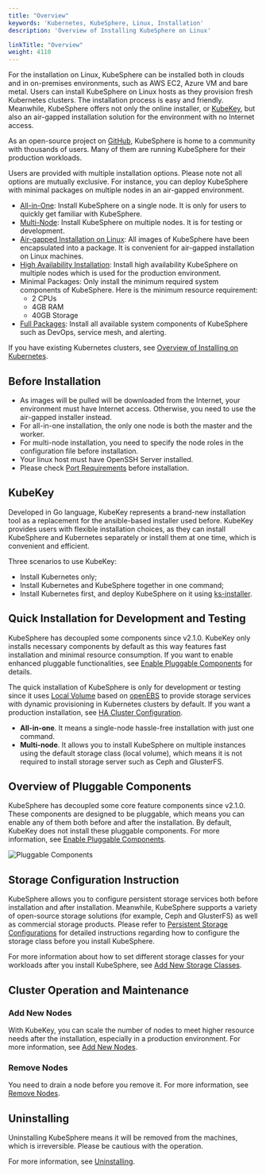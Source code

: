 ```yaml
---
title: "Overview"
keywords: 'Kubernetes, KubeSphere, Linux, Installation'
description: 'Overview of Installing KubeSphere on Linux'

linkTitle: "Overview"
weight: 4110
---
```


For the installation on Linux, KubeSphere can be installed both in clouds and in on-premises environments, such as AWS EC2, Azure VM and bare metal. Users can install KubeSphere on Linux hosts as they provision fresh Kubernetes clusters. The installation process is easy and friendly. Meanwhile, KubeSphere offers not only the online installer, or [KubeKey](https://github.com/kubesphere/kubekey), but also an air-gapped installation solution for the environment with no Internet access.

As an open-source project on [GitHub](https://github.com/kubesphere), KubeSphere is home to a community with thousands of users. Many of them are running KubeSphere for their production workloads.

Users are provided with multiple installation options. Please note not all options are mutually exclusive. For instance, you can deploy KubeSphere with minimal packages on multiple nodes in an air-gapped environment.

- [All-in-One](../../../quick-start/all-in-one-on-linux/): Install KubeSphere on a single node. It is only for users to quickly get familiar with KubeSphere.
- [Multi-Node](../multioverview/): Install KubeSphere on multiple nodes. It is for testing or development.
- [Air-gapped Installation on Linux](../air-gapped-installation): All images of KubeSphere have been encapsulated into a package. It is convenient for air-gapped installation on Linux machines.
- [High Availability Installation](../ha-configuration/): Install high availability KubeSphere on multiple nodes which is used for the production environment.
- Minimal Packages: Only install the minimum required system components of KubeSphere. Here is the minimum resource requirement:
  - 2 CPUs
  - 4GB RAM
  - 40GB Storage
- [Full Packages](../../../pluggable-components/): Install all available system components of KubeSphere such as DevOps, service mesh, and alerting.

If you have existing Kubernetes clusters, see [Overview of Installing on Kubernetes](../../../installing-on-kubernetes/introduction/overview/).

## Before Installation

- As images will be pulled will be downloaded from the Internet, your environment must have Internet access. Otherwise, you need to use the air-gapped installer instead.
- For all-in-one installation, the only one node is both the master and the worker.
- For multi-node installation, you need to specify the node roles in the configuration file before installation.
- Your linux host must have OpenSSH Server installed.
- Please check [Port Requirements](../port-firewall) before installation.

## KubeKey

Developed in Go language, KubeKey represents a brand-new installation tool as a replacement for the ansible-based installer used before. KubeKey provides users with flexible installation choices, as they can install KubeSphere and Kubernetes separately or install them at one time, which is convenient and efficient.

Three scenarios to use KubeKey:

- Install Kubernetes only;
- Install Kubernetes and KubeSphere together in one command;
- Install Kubernetes first, and deploy KubeSphere on it using [ks-installer](https://github.com/kubesphere/ks-installer).

## Quick Installation for Development and Testing

KubeSphere has decoupled some components since v2.1.0. KubeKey only installs necessary components by default as this way features fast installation and minimal resource consumption. If you want to enable enhanced pluggable functionalities, see [Enable Pluggable Components](../../../pluggable-components/) for details.

The quick installation of KubeSphere is only for development or testing since it uses [Local Volume](https://kubernetes.io/docs/concepts/storage/volumes/#local) based on [openEBS](https://openebs.io/) to provide storage services with dynamic provisioning in Kubernetes clusters by default. If you want a production installation, see [HA Cluster Configuration](../ha-configuration/).

- **All-in-one**. It means a single-node hassle-free installation with just one command.
- **Multi-node**. It allows you to install KubeSphere on multiple instances using the default storage class (local volume), which means it is not required to install storage server such as Ceph and GlusterFS.

## Overview of Pluggable Components

KubeSphere has decoupled some core feature components since v2.1.0. These components are designed to be pluggable, which means you can enable any of them both before and after the installation. By default, KubeKey does not install these pluggable components. For more information, see [Enable Pluggable Components](../../../pluggable-components/).

![Pluggable Components](https://pek3b.qingstor.com/kubesphere-docs/png/20191207140846.png)

## Storage Configuration Instruction

KubeSphere allows you to configure persistent storage services both before installation and after installation. Meanwhile, KubeSphere supports a variety of open-source storage solutions (for example, Ceph and GlusterFS) as well as commercial storage products. Please refer to [Persistent Storage Configurations](../storage-configuration) for detailed instructions regarding how to configure the storage class before you install KubeSphere.

For more information about how to set different storage classes for your workloads after you install KubeSphere, see [Add New Storage Classes](../../../cluster-administration/persistent-volume-and-storage-class/).

## Cluster Operation and Maintenance

### Add New Nodes

With KubeKey, you can scale the number of nodes to meet higher resource needs after the installation, especially in a production environment. For more information, see [Add New Nodes](../../../installing-on-linux/cluster-operation/add-new-nodes/).

### Remove Nodes

You need to drain a node before you remove it. For more information, see [Remove Nodes](../../../installing-on-linux/cluster-operation/remove-nodes/).

## Uninstalling

Uninstalling KubeSphere means it will be removed from the machines, which is irreversible. Please be cautious with the operation.

For more information, see [Uninstalling](../../../installing-on-linux/uninstalling/uninstalling-kubesphere-and-kubernetes/).
